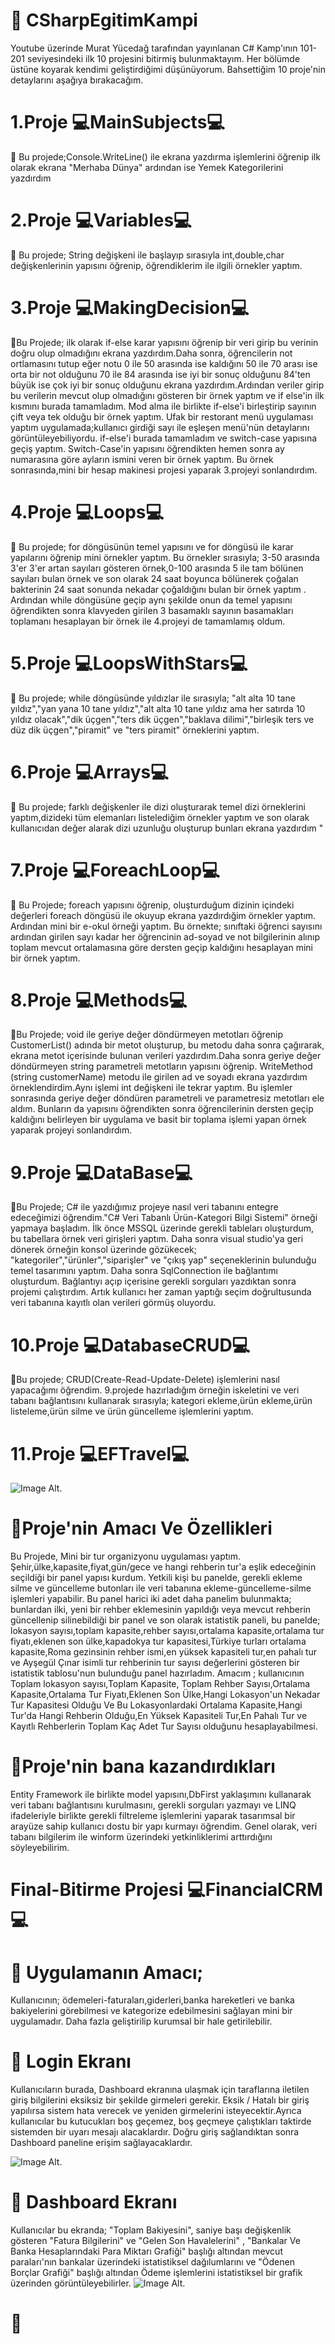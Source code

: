 # 🎉 CSharpEgitimKampi
Youtube üzerinde  Murat Yücedağ tarafından yayınlanan C# Kamp'ının 101-201 seviyesindeki ilk 10 projesini bitirmiş bulunmaktayım.
Her bölümde üstüne koyarak kendimi geliştirdiğimi düşünüyorum. Bahsettiğim 10 proje'nin detaylarını aşağıya bırakacağım.




 
#  1.Proje  💻MainSubjects💻
📝 Bu projede;Console.WriteLine() ile ekrana yazdırma işlemlerini öğrenip ilk olarak ekrana "Merhaba Dünya" ardından ise Yemek Kategorilerini yazdırdım

# 2.Proje   💻Variables💻
📝 Bu projede; String değişkeni ile başlayıp sırasıyla int,double,char değişkenlerinin yapısını öğrenip, öğrendiklerim ile ilgili örnekler yaptım. 

# 3.Proje  💻MakingDecision💻

📝Bu Projede; ilk olarak if-else karar yapısını öğrenip bir veri girip bu verinin doğru olup olmadığını ekrana yazdırdım.Daha sonra, öğrencilerin not ortlamasını tutup eğer notu 0 ile 50 arasında ise kaldığını 50 ile 70 arası ise orta bir not olduğunu 70 ile 84 arasında ise iyi bir sonuç olduğunu 84'ten büyük ise çok iyi bir sonuç olduğunu ekrana yazdırdım.Ardından veriler girip bu verilerin mevcut olup olmadığını gösteren bir örnek yaptım ve if else'in ilk kısmını burada tamamladım. Mod alma ile birlikte if-else'i birleştirip sayının çift veya tek olduğu bir örnek yaptım. Ufak bir restorant menü uygulaması yaptım uygulamada;kullanıcı girdiği sayı ile eşleşen menü'nün detaylarını görüntüleyebiliyordu. if-else'i burada tamamladım ve switch-case yapısına geçiş yaptım. Switch-Case'in yapısını öğrendikten hemen sonra ay numarasına göre ayların ismini veren bir örnek yaptım. Bu örnek sonrasında,mini bir hesap makinesi projesi yaparak 3.projeyi sonlandırdım.

# 4.Proje  💻Loops💻

📝 Bu projede; for döngüsünün temel yapısını ve for döngüsü ile karar yapılarını öğrenip mini örnekler yaptım. Bu örnekler sırasıyla; 3-50 arasında 3'er 3'er artan sayıları gösteren örnek,0-100 arasında 5 ile tam bölünen sayıları bulan örnek ve son olarak 24 saat boyunca bölünerek çoğalan bakterinin 24 saat sonunda nekadar çoğaldığını bulan bir örnek yaptım . Ardından while döngüsüne geçip aynı şekilde onun da temel yapısını öğrendikten sonra klavyeden girilen 3 basamaklı sayının basamakları toplamanı hesaplayan bir örnek  ile 4.projeyi de tamamlamış oldum.

# 5.Proje 💻LoopsWithStars💻
📝 Bu projede; while döngüsünde yıldızlar ile sırasıyla; "alt alta 10 tane yıldız","yan yana 10 tane yıldız","alt alta 10 tane yıldız ama her satırda 10 yıldız olacak","dik üçgen","ters dik üçgen","baklava dilimi","birleşik ters ve düz dik üçgen","piramit" ve "ters piramit" örneklerini yaptım.

# 6.Proje 💻Arrays💻
📝 Bu projede; farklı değişkenler ile dizi oluşturarak temel dizi örneklerini yaptım,dizideki tüm elemanları listelediğim örnekler yaptım ve son olarak kullanıcıdan değer alarak dizi uzunluğu oluşturup bunları ekrana yazdırdım "

# 7.Proje 💻ForeachLoop💻
📝 Bu Projede; foreach yapısını öğrenip, oluşturduğum dizinin içindeki değerleri foreach döngüsü ile okuyup ekrana yazdırdığim örnekler yaptım. Ardından mini bir e-okul örneği yaptım. Bu örnekte; sınıftaki öğrenci sayısını ardından girilen sayı kadar her öğrencinin ad-soyad ve not bilgilerinin alınıp toplam mevcut ortalamasına göre  dersten geçip kaldığını hesaplayan mini bir örnek yaptım.

# 8.Proje 💻Methods💻
📝Bu Projede; void ile geriye değer döndürmeyen metotları öğrenip CustomerList() adında bir metot oluşturup, bu metodu daha sonra çağırarak, ekrana metot içerisinde bulunan verileri yazdırdım.Daha sonra geriye değer döndürmeyen string parametreli metotların yapısını öğrenip. WriteMethod (string customerName) metodu ile girilen ad ve soyadı ekrana yazdırdım örneklendirdim.Aynı işlemi int değişkeni ile tekrar yaptım. Bu işlemler sonrasında geriye değer döndüren parametreli ve parametresiz metotları ele aldım. Bunların da yapısını öğrendikten sonra öğrencilerinin dersten geçip kaldığını belirleyen bir uygulama ve basit bir toplama işlemi yapan örnek yaparak projeyi sonlandırdım.

# 9.Proje 💻DataBase💻
📝Bu Projede; C# ile yazdığımız projeye nasıl veri tabanını entegre edeceğimizi öğrendim."C# Veri Tabanlı Ürün-Kategori Bilgi Sistemi" örneği yapmaya başladım. İlk önce MSSQL üzerinde gerekli tableları oluşturdum, bu tabellara örnek veri girişleri yaptım. Daha sonra visual studio'ya geri dönerek örneğin konsol üzerinde gözükecek; "kategoriler","ürünler","siparişler" ve "çıkış yap" seçeneklerinin bulunduğu temel tasarımını yaptım. Daha sonra SqlConnection ile bağlantımı oluşturdum. Bağlantıyı açıp içerisine gerekli sorguları yazdıktan sonra projemi çalıştırdım. Artık kullanıcı her zaman yaptığı seçim doğrultusunda veri tabanına kayıtlı olan verileri görmüş oluyordu.

# 10.Proje 💻DatabaseCRUD💻
📝Bu projede; CRUD(Create-Read-Update-Delete) işlemlerini nasıl yapacağımı öğrendim. 9.projede hazırladığım örneğin iskeletini ve veri tabanı bağlantısını kullanarak sırasıyla; kategori ekleme,ürün ekleme,ürün listeleme,ürün silme ve ürün güncelleme işlemlerini yaptım.

# 11.Proje 💻EFTravel💻

![Image Alt](https://github.com/SemihSanli/CSharpEgitimKampi/blob/8c3261c34362e8e7e21c9cb232df6db4e3d2efd4/EFProject.png).
# 📝Proje'nin Amacı Ve Özellikleri
Bu Projede, Mini bir tur organizyonu uygulaması yaptım. Şehir,ülke,kapasite,fiyat,gün/gece ve hangi rehberin tur'a eşlik edeceğinin seçildiği bir panel yapısı kurdum. Yetkili kişi bu panelde, gerekli ekleme silme ve güncelleme  butonları ile  veri tabanına ekleme-güncelleme-silme işlemleri yapabilir. Bu panel harici iki adet daha panelim bulunmakta; bunlardan ilki, yeni bir rehber eklemesinin yapıldığı veya mevcut rehberin güncellenip silinebildiği bir panel ve son olarak istatistik paneli, bu panelde; lokasyon sayısı,toplam kapasite,rehber sayısı,ortalama kapasite,ortalama tur fiyatı,eklenen son ülke,kapadokya tur kapasitesi,Türkiye turları ortalama kapasite,Roma gezinsinin rehber ismi,en yüksek kapasiteli tur,en pahalı tur ve Ayşegül Çınar isimli tur rehberinin tur sayısı değerlerini gösteren bir istatistik tablosu'nun bulunduğu panel hazırladım.
Amacım ; kullanıcının Toplam lokasyon sayısı,Toplam Kapasite, Toplam Rehber Sayısı,Ortalama Kapasite,Ortalama Tur Fiyatı,Eklenen Son Ülke,Hangi Lokasyon'un Nekadar Tur Kapasitesi Olduğu Ve Bu Lokasyonlardaki Ortalama Kapasite,Hangi Tur'da Hangi Rehberin Olduğu,En Yüksek Kapasiteli Tur,En Pahalı Tur ve Kayıtlı Rehberlerin Toplam Kaç Adet Tur Sayısı olduğunu hesaplayabilmesi.




# 📝Proje'nin bana kazandırdıkları
 Entity Framework ile birlikte model yapısını,DbFirst yaklaşımını kullanarak veri tabanı bağlantısını kurulmasını, gerekli sorguları yazmayı ve LINQ ifadeleriyle birlikte gerekli filtreleme işlemlerini yaparak
 tasarımsal bir arayüze sahip kullanıcı dostu bir yapı kurmayı öğrendim. Genel olarak, veri tabanı bilgilerim ile winform üzerindeki yetkinliklerimi arttırdığını söyleyebilirim.


 # Final-Bitirme Projesi 💻FinancialCRM💻
 
 # 📝 Uygulamanın Amacı;
 Kullanıcının; ödemeleri-faturaları,giderleri,banka hareketleri ve banka bakiyelerini görebilmesi ve kategorize edebilmesini sağlayan mini bir uygulamadır. Daha fazla geliştirilip kurumsal bir hale getirilebilir.

 # 📃 Login Ekranı
  Kullanıcıların burada, Dashboard ekranına ulaşmak için taraflarına iletilen giriş bilgilerini eksiksiz bir şekilde girmeleri gerekir. Eksik / Hatalı bir giriş yapılırsa sistem hata verecek ve yeniden girmelerini isteyecektir.Ayrıca kullanıcılar bu kutucukları boş geçemez, boş geçmeye çalıştıkları taktirde sistemden bir uyarı mesajı alacaklardır. Doğru giriş sağlandıktan sonra Dashboard paneline erişim sağlayacaklardır.
  
 
   ![Image Alt](https://github.com/SemihSanli/CSharpEgitimKampi/blob/c2e65f47d932e0a8d201972c8ffd91d5d1be4b6c/Login%20Paneli.png).
 
 
 
 # 📃 Dashboard Ekranı 
 Kullanıcılar bu ekranda; "Toplam Bakiyesini", saniye başı değişkenlik gösteren "Fatura Bilgilerini" ve "Gelen Son Havalelerini" , "Bankalar Ve Banka Hesaplarındaki Para Miktarı Grafiği" başlığı altından mevcut paraları'nın bankalar üzerindeki istatistiksel dağılumlarını
 ve "Ödenen Borçlar Grafiği" başlığı altından  Ödeme işlemlerini istatistiksel bir grafik üzerinden görüntüleyebilirler.
   ![Image Alt](https://github.com/SemihSanli/CSharpEgitimKampi/blob/c2e65f47d932e0a8d201972c8ffd91d5d1be4b6c/Dashboard.png).

 # 📃
 
